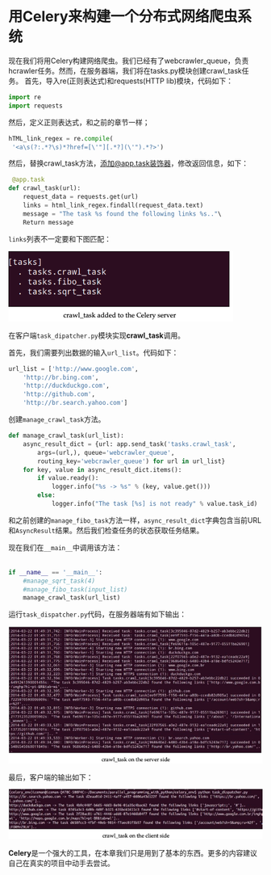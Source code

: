 # 用Celery来构建一个分布式网络爬虫系统

现在我们将用Celery构建网络爬虫。我们已经有了webcrawler_queue，负责hcrawler任务。然而，在服务器端，我们将在tasks.py模块创建crawl_task任务。
首先，导入re(正则表达式)和requests(HTTP lib)模块，代码如下：

```python
import re
import requests
```

然后，定义正则表达式，和之前的章节一样；

```python
hTML_link_regex = re.compile(
 '<a\s(?:.*?\s)*?href=[\'"][.*?](\'").*?>')
```

然后，替换crawl_task方法，添加@app.task装饰器，修改返回信息，如下：

```python
 @app.task
def crawl_task(url):
    request_data = requests.get(url)
    links = html_link_regex.findall(request_data.text)
    message = "The task %s found the following links %s.."\
    Return message
```

`links`列表不一定要和下图匹配：

![1](../imgs/7-12.png)

在客户端`task_dipatcher.py`模块实现**crawl_task**调用。

首先，我们需要列出数据的输入`url_list`。代码如下：

```python
url_list = ['http://www.google.com',
    'http://br.bing.com',
    'http://duckduckgo.com',
    'http://github.com',
    'http://br.search.yahoo.com']
```

创建`manage_crawl_task`方法。

```python
def manage_crawl_task(url_list):
    async_result_dict = {url: app.send_task('tasks.crawl_task',
        args=(url,), queue='webcrawler_queue',
        routing_key='webcrawler_queue') for url in url_list}
    for key, value in async_result_dict.items():
        if value.ready():
            logger.info("%s -> %s" % (key, value.get()))
        else:
            logger.info("The task [%s] is not ready" % value.task_id)
```

和之前创建的`manage_fibo_task`方法一样，`async_result_dict`字典包含当前URL和`AsyncResult`结果。然后我们检查任务的状态获取任务结果。

现在我们在`__main__`中调用该方法：

```python

if __name__ == '__main__':
    #manage_sqrt_task(4)
    #manage_fibo_task(input_list)
    manage_crawl_task(url_list)
```

运行`task_dispatcher.py`代码，在服务器端有如下输出：

![1](../imgs/7-13.png)

最后，客户端的输出如下：

![1](../imgs/7-14.png)

**Celery**是一个强大的工具，在本章我们只是用到了基本的东西。更多的内容建议自己在真实的项目中动手去尝试。
